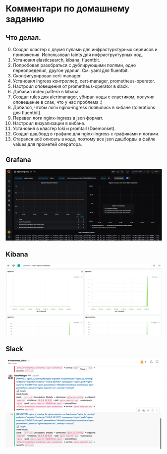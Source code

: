 # Комментари по домашнему заданию
## Что делал.
0. Создал кластер с двумя пулами для инфрастурктурных сервисов и приложения. Использовал taints для инфраструктурных нод.
1. Установил elasticsearch, kibana, fluentbit.
2. Попробовал разобраться с дублирующими полями, одно переопределил, другое удалил. См. yaml для fluentbit.
3. Сконфигурировал cert-manager.
4. Установил ingress контроллер, cert-manager, prometheus-operator.
5. Настроил оповещения от prometheus-operator в slack.
6. Добавил index pattern в kibana.
7. Создал rules для alertmanager, убирал ноды с еластиком, получил оповещение в слак, что у нас проблема :)
8. Добился, чтобы логи nginx-ingress появились в кибане (tolerations для fluentbit).
9. Перевел логи nginx-ingress в json формат.
10. Настроил визуализации в кибане.
11. Установил в кластер loki и promtail (Daemonset).
12. Создал дашборд в графане для nginx-ingress с графиками и логами.
13. Старался всё описать в коде, поэтому все json дашборды в файле values для прометей оператора.
## Grafana
![Grafana](screenshots/grafana.png)
## Kibana
![Grafana](screenshots/kibana.png)
## Slack
![Grafana](screenshots/slack.png)